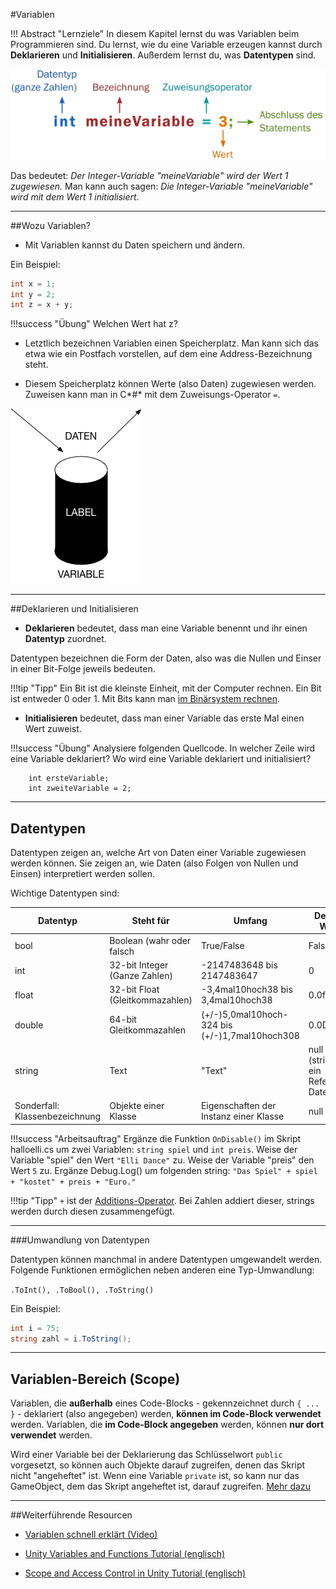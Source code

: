 #Variablen

!!! Abstract "Lernziele"
    In diesem Kapitel lernst du was Variablen beim Programmieren sind. Du lernst, wie du eine Variable erzeugen kannst durch **Deklarieren** und **Initialisieren**. Außerdem lernst du, was **Datentypen** sind.



![Variable Initialisierung](img/variablenBeschreibung.svg)

Das bedeutet: *Der Integer-Variable "meineVariable" wird der Wert 1 zugewiesen.* Man kann auch sagen: *Die Integer-Variable "meineVariable" wird mit dem Wert 1 initialisiert.*

-----

##Wozu Variablen?

* Mit Variablen kannst du Daten speichern und ändern.

Ein Beispiel:
``` c#
int x = 1;
int y = 2;
int z = x + y;
```

!!!success "Übung"
    Welchen Wert hat z?

* Letztlich bezeichnen Variablen einen Speicherplatz.
Man kann sich das etwa wie ein Postfach vorstellen, auf dem eine Address-Bezeichnung steht.

* Diesem Speicherplatz können Werte (also Daten) zugewiesen werden. Zuweisen kann man in C*#* mit dem Zuweisungs-Operator ```=```.

![Variable](img/variableMetaphor.png)

-----

##Deklarieren und Initialisieren

* **Deklarieren** bedeutet, dass man eine Variable benennt und ihr einen **Datentyp** zuordnet.

Datentypen bezeichnen die Form der Daten, also was die Nullen und Einser in einer Bit-Folge jeweils bedeuten.

!!!tip "Tipp"
    Ein Bit ist die kleinste Einheit, mit der Computer rechnen. Ein Bit ist entweder 0 oder 1. Mit Bits kann man [im Binärsystem rechnen](https://www.studienkreis.de/mathematik/zweiersystem/).

* **Initialisieren** bedeutet, dass man einer Variable das erste Mal einen Wert zuweist.

!!!success "Übung"
    Analysiere folgenden Quellcode. In welcher Zeile wird eine Variable deklariert? Wo wird eine Variable deklariert und initialisiert?


```
	int ersteVariable;
	int zweiteVariable = 2;
```

-----

## Datentypen

Datentypen zeigen an, welche Art von Daten einer Variable zugewiesen werden können. Sie zeigen an, wie Daten (also Folgen von Nullen und Einsen) interpretiert werden sollen.

Wichtige Datentypen sind:

| Datentyp                       | Steht für                       | Umfang                                     | Default Wert                            |
| ------------------------------ | ------------------------------- | ------------------------------------------ | --------------------------------------- |
| bool                           | Boolean (wahr oder falsch       | True/False                                 | False                                   |
| int                            | 32-bit Integer (Ganze Zahlen)   | -2147483648 bis 2147483647                 | 0                                       |
| float                          | 32-bit Float (Gleitkommazahlen) | -3,4mal10hoch38 bis 3,4mal10hoch38             | 0.0f                                    |
| double                         | 64-bit Gleitkommazahlen         | (+/-)5,0mal10hoch-324 bis (+/-)1,7mal10hoch308 | 0.0D                                    |
| string                         | Text                            | "Text"                                     | null (string ist ein Referenz-Datentyp) |
| Sonderfall: Klassenbezeichnung | Objekte einer Klasse            | Eigenschaften der Instanz einer Klasse     | null                                    |


!!!success "Arbeitsauftrag"
    Ergänze die Funktion ```OnDisable()``` im Skript halloelli.cs um zwei Variablen: ```string spiel``` und ```int preis```. Weise der Variable "spiel" den Wert ```"Elli Dance"``` zu. Weise der Variable "preis" den Wert ```5``` zu. Ergänze Debug.Log() um folgenden string: ```"Das Spiel" + spiel + "kostet" + preis + "Euro."```

!!!tip "Tipp"
    ```+``` ist der [Additions-Operator](T05-operators.md). Bei Zahlen addiert dieser, strings werden durch diesen zusammengefügt.

-----

###Umwandlung von Datentypen

Datentypen können manchmal in andere Datentypen umgewandelt werden. Folgende Funktionen ermöglichen neben anderen eine Typ-Umwandlung:

```.ToInt(), .ToBool(), .ToString()```

Ein Beispiel:

``` c#
int i = 75;
string zahl = i.ToString();
```

-----

## Variablen-Bereich (Scope)

Variablen, die **außerhalb** eines Code-Blocks - gekennzeichnet durch ```{ ... }``` - deklariert (also angegeben) werden, **können im Code-Block verwendet** werden. Variablen, die **im Code-Block angegeben** werden, können **nur dort verwendet** werden.

Wird einer Variable bei der Deklarierung das Schlüsselwort ```public``` vorgesetzt, so können auch Objekte darauf zugreifen, denen das Skript nicht "angeheftet" ist. Wenn eine Variable ```private``` ist, so kann nur das GameObject, dem das Skript angeheftet ist, darauf zugreifen. [Mehr dazu](T12-accessmodifiers.md)

-----

##Weiterführende Resourcen

* [Variablen schnell erklärt (Video)](https://www.youtube.com/watch?v=U14WiZ0ua_0)

* [Unity Variables and Functions Tutorial (englisch)](https://unity3d.com/learn/tutorials/topics/scripting/variables-and-functions)

* [Scope and Access Control in Unity Tutorial  (englisch)](https://unity3d.com/learn/tutorials/topics/scripting/scope-and-access-modifiers)
